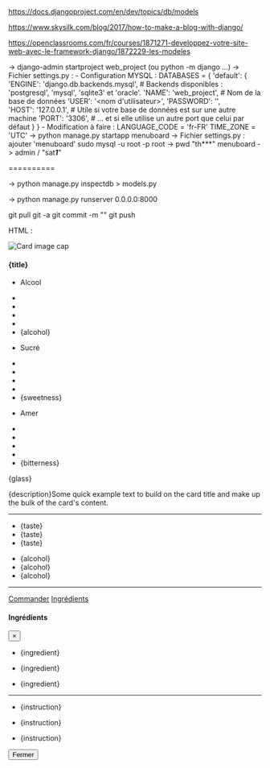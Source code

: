 https://docs.djangoproject.com/en/dev/topics/db/models

https://www.skysilk.com/blog/2017/how-to-make-a-blog-with-django/

https://openclassrooms.com/fr/courses/1871271-developpez-votre-site-web-avec-le-framework-django/1872229-les-modeles

-> django-admin startproject web_project (ou python -m django ...)
-> Fichier settings.py :
	- Configuration MYSQL :
		DATABASES = {
			'default': {
				'ENGINE': 'django.db.backends.mysql',   # Backends disponibles : 'postgresql', 'mysql', 'sqlite3' et 'oracle'.
				'NAME': 'web_project',             # Nom de la base de données
				'USER': '<nom d\'utilisateur>',
				'PASSWORD': '<mot de passe MySQL>',        
				'HOST': '127.0.0.1',                    # Utile si votre base de données est sur une autre machine
				'PORT': '3306',                         # ... et si elle utilise un autre port que celui par défaut
			}
		}
	- Modification à faire :
		LANGUAGE_CODE = 'fr-FR'
		TIME_ZONE = 'UTC'
-> python manage.py startapp menuboard
-> Fichier settings.py : ajouter 'menuboard'
sudo mysql -u root -p
root -> pwd "th***"
menuboard -> admin / "sat***1***"

==========

-> python manage.py inspectdb > models.py

-> python manage.py runserver 0.0.0.0:8000

git pull
git -a
git commit -m ""
git push

HTML :
<div class="row row-cols-1 row-cols-sm-2 row-cols-md-3 row-cols-lg-4">
    <div class="col mb-4">
        <div class="card booking-card h-100">
            <div class="view overlay">
                <img class="card-img-top" src="https://mdbootstrap.com/img/Photos/Horizontal/Food/8-col/img (5).jpg" alt="Card image cap">
                <a href="#!">
                    <div class="mask rgba-white-slight"></div>
                </a>
            </div>
            <div class="card-body">
                <h4 class="card-title font-weight-bold"><a>{title}</a></h4>
                <ul class="list-unstyled list-inline rating dark-grey-text mb-0">
                    <li class="list-inline-item"><p class="text-muted">Alcool</p></li>
                    <li class="list-inline-item mr-0"><i class="fas fa-square"> </i></li>
                    <li class="list-inline-item mr-0"><i class="fas fa-square"></i></li>
                    <li class="list-inline-item mr-0"><i class="fas fa-square"></i></li>
                    <li class="list-inline-item mr-0"><i class="fas fa-square"></i></li>
                    <li class="list-inline-item"><i class="fal fa-square"></i>{alcohol}</li>
                </ul>
                <ul class="list-unstyled list-inline rating dark-grey-text mb-0">
                    <li class="list-inline-item"><p class="text-muted">Sucré</p></li>
                    <li class="list-inline-item mr-0"><i class="fas fa-square"> </i></li>
                    <li class="list-inline-item mr-0"><i class="fas fa-square"></i></li>
                    <li class="list-inline-item mr-0"><i class="fal fa-square"></i></li>
                    <li class="list-inline-item mr-0"><i class="fal fa-square"></i></li>
                    <li class="list-inline-item"><i class="fal fa-square"></i>{sweetness}</li>
                </ul>
                <ul class="list-unstyled list-inline rating dark-grey-text mb-0">
                    <li class="list-inline-item"><p class="text-muted">Amer</p></li>
                    <li class="list-inline-item mr-0"><i class="fas fa-square"> </i></li>
                    <li class="list-inline-item mr-0"><i class="fal fa-square"></i></li>
                    <li class="list-inline-item mr-0"><i class="fal fa-square"></i></li>
                    <li class="list-inline-item mr-0"><i class="fal fa-square"></i></li>
                    <li class="list-inline-item"><i class="fal fa-square"></i>{bitterness}</li>
                </ul>
                <p class="mb-2">{glass}</p>
                <p class="card-text">{description}Some quick example text to build on the card title and make up the bulk of the card's content.</p>
                <hr class="my-3">
                <ul class="list-unstyled list-inline d-flex my-0">
                    <li class="list-inline-item">
                        <div class="chip secondary-color white-text mb-0 mr-0">{taste}</div>
                    </li>
                    <li class="list-inline-item">
                        <div class="chip secondary-color white-text mb-0 mr-0">{taste}</div>
                    </li>
                    <li class="list-inline-item">
                        <div class="chip secondary-color white-text mb-0 mr-0">{taste}</div>
                    </li>
                </ul>
                <ul class="list-unstyled list-inline d-flex my-0">
                    <li class="list-inline-item">
                        <div class="chip {class_color} mb-0 mr-0">{alcohol}</div>
                    </li>
                    <li class="list-inline-item">
                        <div class="chip {class_color} mb-0 mr-0">{alcohol}</div>
                    </li>
                    <li class="list-inline-item">
                        <div class="chip {class_color} mb-0 mr-0">{alcohol}</div>
                    </li>
                </ul>
                <hr class="my-3">
                <div class="d-flex justify-content-between">
                    <a href="#" class="btn btn-flat deep-purple-text p-1 mx-0 mb-0">Commander</a>
                    <a href="#" class="btn btn-flat deep-purple-text p-1 mx-0 mb-0" data-toggle="modal" data-target="#ModalIngredients" data-id="{idcocktail}">Ingrédients</a>
                </div>
            </div>
        </div>
    </div>
</div>
<div class="modal fade" id="ModalIngredients" tabindex="-1" role="dialog" aria-labelledby="ModalLabel" aria-hidden="true">
    <div class="modal-dialog" role="document">
        <div class="modal-content">
            <div class="modal-header">
                <h4 class="modal-title" id="ModalLabel">Ingrédients</h4>
                <button type="button" class="close" data-dismiss="modal" aria-label="Close">
                    <span aria-hidden="true">&times;</span>
                </button>
            </div>
            <div class="modal-body">
                <ul class="list-unstyled dark-grey-text mb-0">
                    <li><p class="text-muted"><i class="fad fa-caret-right mr-1"></i>{ingredient}</p></li>
                    <li><p class="text-muted"><i class="fad fa-caret-right mr-1"></i>{ingredient}</p></li>
                    <li><p class="text-muted"><i class="fad fa-caret-right mr-1"></i>{ingredient}</p></li>
                </ul>
                <hr class="my-3">
                <ul class="list-unstyled dark-grey-text mb-0">
                    <li><p class="text-muted"><i class="fad fa-terminal mr-1"></i>{instruction}</p></li>
                    <li><p class="text-muted"><i class="fad fa-terminal mr-1"></i>{instruction}</p></li>
                    <li><p class="text-muted"><i class="fad fa-terminal mr-1"></i>{instruction}</p></li>
                </ul>
            </div>
            <div class="modal-footer">
                <button type="button" class="btn btn-secondary" data-dismiss="modal">Fermer</button>
            </div>
        </div>
    </div>
</div>
